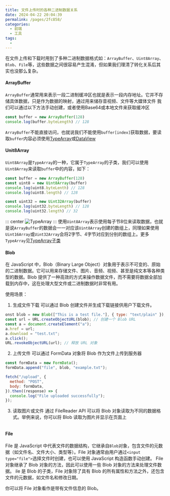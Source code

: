 ```yaml
---
title: 文件上传时的各种二进制数据关系
date: 2024-04-22 20:04:39
permalink: /pages/2fc858/
categories:
  - 前端
  - 工具
tags:
  - 
---
```

在文件上传和下载时用到了多种二进制数据格式如：`ArrayBuffer`、`Uint8Array`、`Blob`、`File`等，这些数据之间很容易产生混淆，但如果我们理清了转化关系后其实也没那么复杂。

#### ArrayBuffer
 `ArrayBuffer`通常用来表示一段二进制缓冲区也就是表示一段内存地址。它并不存储具体数据，只是作为数据的映射，通过用来储存音视频、文件等大媒体文件
 我们可以通过以下方法手动创建，或者使用Base64或本地文件来获取缓冲区
 ```js
 const buffer = new ArrayBuffer(128)
 console.log(buffer.byteLength) // 128
 ```
 `ArrayBuffer`不能直接访问，也就说我们不能使用`buffer[index]`获取数据，要读取`buffer`内容必须使用[TypeArray](https://developer.mozilla.org/zh-CN/docs/Web/JavaScript/Reference/Global_Objects/TypedArray)或[DataView](https://developer.mozilla.org/zh-CN/docs/Web/JavaScript/Reference/Global_Objects/DataView)
 
 #### Unit8Array
 `Uint8Array`是`TypeArray`的一种，它属于`TypeArray`的子类，我们可以使用`Uint8Array`来读取`buffer`中的内容，如下：
 ```js
 const buffer = new ArrayBuffer(128)
 const uint8 = new Uint8Array(buffer)
 console.log(uint8.byteLenth) // 128
 console.log(uint8.length) // 128
 
 const uint32 = new Uint32Array(buffer)
 console.log(uint32.byteLength) // 128
 console.log(uint32.length) // 32
 ```
 ::: center
 ![TypeArray](https://lhost.oss-cn-chengdu.aliyuncs.com/blog/20240422163033.png)
 ::: 
 使用`Uint8Array`表示使用每子节8位来读取数据，也就是说`ArrayBuffer`的数据会一一对应该`Uint8Array`创建的数组上，同理如果使用`Uint16Array`或`Uint32Array`会将2字节、4字节对应到分别的数组上。更多`TypeArray`见[TypeArray子类](https://developer.mozilla.org/zh-CN/docs/Web/JavaScript/Reference/Global_Objects/TypedArray)
 
#### Blob
在 JavaScript 中，Blob（Binary Large Object）对象用于表示不可变的、原始的二进制数据。它可以用来存储文件、图片、音频、视频、甚至是纯文本等各种类型的数据。Blob 提供了一种高效的方式来操作数据文件，而不需要将数据全部加载到内存中，这在处理大型文件或二进制数据时非常有用。

使用场景：
1. 生成文件下载
可以通过 Blob 创建文件并生成下载链接供用户下载文件。
```js
onst blob = new Blob(["This is a test file."], { type: "text/plain" });
const url = URL.createObjectURL(blob); // 创建一个 Blob URL
const a = document.createElement("a");
a.href = url;
a.download = "test.txt";
a.click();
URL.revokeObjectURL(url); // 释放 URL 对象
```
2. 上传文件
可以通过 FormData 对象将 Blob 作为文件上传到服务器
```js
const formData = new FormData();
formData.append("file", blob, "example.txt");

fetch("/upload", {
  method: "POST",
  body: formData,
}).then((response) => {
  console.log("File uploaded successfully");
});
```
3. 读取图片或文件
通过 FileReader API 可以将 Blob 对象读取为不同的数据格式。举例来说，你可以将 Blob 读取为图片并显示在页面上
```js
```
#### File
File 是 JavaScript 中代表文件的数据结构，它继承自`Blob`对象，包含文件的元数据（如文件名、文件大小、类型等）。File 对象通常由用户通过`<input type="file">`选择文件时创建，也可以使用 JavaScript 构造函数手动创建。
File 对象继承了 Blob 对象的方法，因此可以使用一些 Blob 对象的方法来处理文件数据。
ile 是 Blob 的子类，File 对象除了具有 Blob 的所有属性和方法之外，还包含文件的元数据，如文件名和修改日期。

你可以将 File 对象看作是带有文件信息的 Blob。

